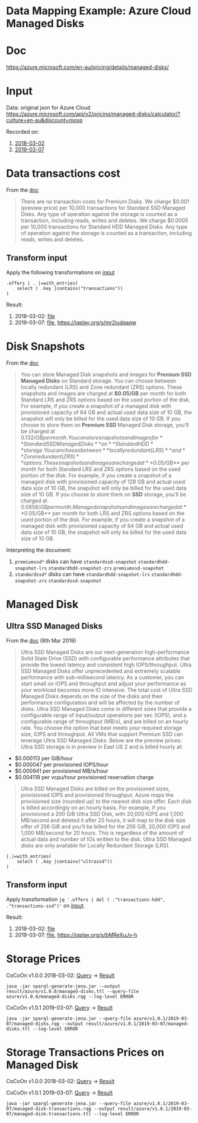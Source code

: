 # Data Mapping Example: Azure Cloud Managed Disks
# Doc
https://azure.microsoft.com/en-au/pricing/details/managed-disks/

# Input
Data: original json for Azure Cloud
https://azure.microsoft.com/api/v2/pricing/managed-disks/calculator/?culture=en-au&discount=mosp

Recorded on:
1. [2018-03-02](../data/azure/2018-03-02/managed-disks.json)
2. [2019-03-07](../data/azure/2019-03-07/managed-disks.json)

# Data transactions cost
From the [doc](#doc)
>There are no transaction costs for Premium Disks.
>We charge $0.001 (preview price) per 10,000 transactions for Standard SSD Managed Disks. Any type of operation against the storage is counted as a transaction, including reads, writes and deletes.
>We charge $0.0005 per 10,000 transactions for Standard HDD Managed Disks. Any type of operation against the storage is counted as a transaction, including reads, writes and deletes.

## Transform input
Apply the following transformations on [input](#input)
```
.offers | . |=with_entries(
    select ( .key |contains("transactions"))
)
```
Result:
1. 2018-03-02: [file](../jq/azure/2018-03-02/managed-disk-transactions.json)
2. 2019-03-07: [file](../jq/azure/2019-03-07/managed-disk-transactions.json), https://jqplay.org/s/mr2judqaqw

# Disk Snapshots
From the [doc](#doc)
>You can store Managed Disk snapshots and images for **Premium SSD Managed Disks** on Standard storage. You can choose between locally redundant (LRS) and Zone redundant (ZRS) options. These snapshots and images are charged at **$0.05/GB** per month for both Standard LRS and ZRS options based on the used portion of the disk. For example, if you create a snapshot of a managed disk with provisioned capacity of 64 GB and actual used data size of 10 GB, the snapshot will only be billed for the used data size of 10 GB. If you choose to store them on **Premium SSD** Managed Disk storage, you’ll be charged at $0.132/GB per month.
>You can store snapshots and images for **Standard SSD Managed Disks** on **Standard HDD** storage. You can choose between **locally redundant (LRS)** and **Zone redundant (ZRS)** options. These snapshots and images are charged at **$0.05/GB** per month for both Standard LRS and ZRS options based on the used portion of the disk. For example, if you create a snapshot of a managed disk with provisioned capacity of 128 GB and actual used data size of 10 GB, the snapshot will only be billed for the used data size of 10 GB. If you choose to store them on **SSD** storage, you’ll be charged at $0.0858/GB per month.
>Managed snapshots and images are charged at **$0.05/GB** per month for both LRS and ZRS options based on the used portion of the disk. For example, if you create a snapshot of a managed disk with provisioned capacity of 64 GB and actual used data size of 10 GB, the snapshot will only be billed for the used data size of 10 GB.

Interpreting the document:
1. `premiumssd*` disks can have
   `standardssd-snapshot` `standardhdd-snapshot-lrs` `standardhdd-snapshot-zrs` `premiumssd-snapshot`
2. `standardssd*` disks can have
   `standardhdd-snapshot-lrs` `standardhdd-snapshot-zrs` `standardssd-snapshot`

# Managed Disk
## Ultra SSD Managed Disks 
From the [doc](#doc) (8th Mar 2019)
>Ultra SSD Managed Disks are our next-generation high-performance Solid State Drive (SSD) with configurable performance attributes that provide the lowest latency and consistent high IOPS/throughput. Ultra SSD Managed Disks offer unprecedented and extremely scalable performance with sub-millisecond latency. As a customer, you can start small on IOPS and throughput and adjust your performance as your workload becomes more IO intensive.
>The total cost of Ultra SSD Managed Disks depends on the size of the disks and their performance configuration and will be affected by the number of disks.
>Ultra SSD Managed Disks come in different sizes that provide a configurable range of input/output operations per sec (IOPS), and a configurable range of throughput (MB/s), and are billed on an hourly rate. You choose the option that best meets your required storage size, IOPS and throughput. All VMs that support Premium SSD can leverage Ultra SSD Managed Disks.
>Below are the preview prices: Ultra SSD storage is in preview in East US 2 and is billed hourly at:
* $0.000113 per GiB/hour
* $0.000047 per provisioned IOPS/hour
* $0.000941 per provisioned MB/s/hour
* $0.004119 per vcpu/hour provisioned reservation charge 
>Ultra SSD Managed Disks are billed on the provisioned sizes, provisioned IOPS and provisioned throughput. Azure maps the provisioned size (rounded up) to the nearest disk size offer. Each disk is billed accordingly on an hourly basis. For example, if you provisioned a 200 GiB Ultra SSD Disk, with 20,000 IOPS and 1,000 MB/second and deleted it after 20 hours, it will map to the disk size offer of 256 GiB and you’ll be billed for the 256 GiB, 20,000 IOPS and 1,000 MB/second for 20 hours. This is regardless of the amount of actual data and number of IOs written to the disk.
>Ultra SSD Managed disks are only available for Locally Redundant Storage (LRS). 

```jq
|.|=with_entries(
    select ( .key |contains("ultrassd"))
)
```
## Transform input
Apply transformation `jq '.offers | del ( ."transactions-hdd", ."transactions-ssd")'`
on [input](#input).

Result:
1. 2018-03-02: [file](../jq/azure/2018-03-02/managed-disks.json)
2. 2019-03-07: [file](../jq/azure/2019-03-07/managed-disks.json), https://jqplay.org/s/bMReXuJv-h

# Storage Prices
CoCoOn v1.0.0 2018-03-02:
[Query](../sparql-generate/azure/v1.0.0/managed-disks.rqg) ->
[Result](../sparql-generate/result/azure/v1.0.0/managed-disks.ttl)
```
java -jar sparql-generate-jena.jar --output result/azure/v1.0.0/managed-disks.ttl --query-file azure/v1.0.0/managed-disks.rqg --log-level ERROR
```

CoCoOn v1.0.1 2019-03-07:
[Query](../sparql-generate/azure/v1.0.1/2019-03-07/managed-disks.rqg) ->
[Result](../sparql-generate/result/azure/v1.0.1/2019-03-07/managed-disks.ttl)
```
java -jar sparql-generate-jena.jar --query-file azure/v1.0.1/2019-03-07/managed-disks.rqg --output result/azure/v1.0.1/2019-03-07/managed-disks.ttl --log-level ERROR
```

# Storage Transactions Prices on Managed Disk
CoCoOn v1.0.0 2018-03-02:
[Query](../sparql-generate/azure/v1.0.0/managed-disk-transactions.rqg) ->
[Result](../sparql-generate/result/azure/v1.0.0/managed-disk-transactions.ttl)

CoCoOn v1.0.1 2019-03-07:
[Query](../sparql-generate/azure/v1.0.1/2019-03-07/managed-disk-transactions.rqg) ->
[Result](../sparql-generate/result/azure/v1.0.1/2019-03-07/managed-disk-transactions.ttl)
```
java -jar sparql-generate-jena.jar --query-file azure/v1.0.1/2019-03-07/managed-disk-transactions.rqg --output result/azure/v1.0.1/2019-03-07/managed-disk-transactions.ttl --log-level ERROR
```